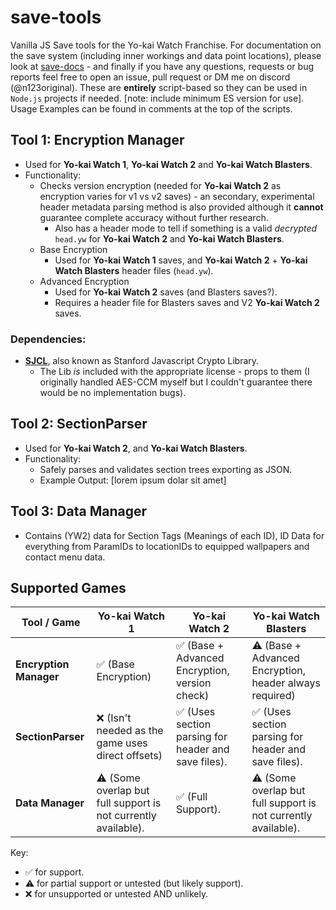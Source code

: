 # save-tools
Vanilla JS Save tools for the Yo-kai Watch Franchise. For documentation on the save system (including inner workings and data point locations), please look at [save-docs](n123git.github.io/save-docs) - and finally if you have any questions, requests or bug reports feel free to open an issue, pull request or DM me on discord (@n123original). These are **entirely** script-based so they can be used in `Node.js` projects if needed.  [note: include minimum ES version for use]. Usage Examples can be found in comments at the top of the scripts.

## Tool 1: Encryption Manager
- Used for **Yo-kai Watch 1**, **Yo-kai Watch 2** and **Yo-kai Watch Blasters**.
- Functionality:
  - Checks version encryption (needed for **Yo-kai Watch 2** as encryption varies for v1 vs v2 saves) - an secondary, experimental header metadata parsing method is also provided although it **cannot** guarantee complete accuracy without further research.
    - Also has a header mode to tell if something is a valid *decrypted* `head.yw` for **Yo-kai Watch 2** and **Yo-kai Watch Blasters**.
  - Base Encryption
    - Used for **Yo-kai Watch 1** saves, and **Yo-kai Watch 2** + **Yo-kai Watch Blasters** header files (`head.yw`).
  - Advanced Encryption
    - Used for **Yo-kai Watch 2** saves (and Blasters saves?).
    - Requires a header file for Blasters saves and V2 **Yo-kai Watch 2** saves.

### Dependencies:
- **[SJCL](https://github.com/bitwiseshiftleft/sjcl)**, also known as Stanford Javascript Crypto Library. 
  - The Lib *is* included with the appropriate license - props to them (I originally handled AES-CCM myself but I couldn't guarantee there would be no implementation bugs).

## Tool 2: SectionParser
- Used for **Yo-kai Watch 2**, and **Yo-kai Watch Blasters**.
- Functionality:
  - Safely parses and validates section trees exporting as JSON.
  - Example Output: [lorem ipsum dolar sit amet]
 
## Tool 3: Data Manager
- Contains (YW2) data for Section Tags (Meanings of each ID), ID Data for everything from ParamIDs to locationIDs to equipped wallpapers and contact menu data.

## Supported Games
| Tool / Game            | Yo-kai Watch 1                                                                      | Yo-kai Watch 2                                                 | Yo-kai Watch Blasters                                              |
| ---------------------- | ----------------------------------------------------------------------------------- | -------------------------------------------------------------- | ------------------------------------------------------------------ |
| **Encryption Manager** | ✅ (Base Encryption)                                                                | ✅ (Base + Advanced Encryption, version check)                | ⚠️ (Base + Advanced Encryption, header always required)           |
| **SectionParser**      | ❌ (Isn't needed as the game uses direct offsets)                                   | ✅ (Uses section parsing for header and save files).          | ✅ (Uses section parsing for header and save files).              |
| **Data Manager**       | ⚠️ (Some overlap but full support is not currently available).                      | ✅ (Full Support).                                            | ⚠️ (Some overlap but full support is not currently available). |

Key:
- ✅ for support.
- ⚠️ for partial support or untested (but likely support).
- ❌ for unsupported or untested AND unlikely.
